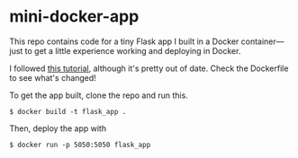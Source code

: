 # mini-docker-app

This repo contains code for a tiny Flask app I built in a Docker container—just to get a little experience working and deploying in Docker.

I followed [this tutorial](https://web.archive.org/web/20220806133324/https://runnable.com/docker/python/dockerize-your-flask-application), although it's pretty out of date. Check the Dockerfile to see what's changed!

To get the app built, clone the repo and run this.

```
$ docker build -t flask_app .
```

Then, deploy the app with

```
$ docker run -p 5050:5050 flask_app
```
